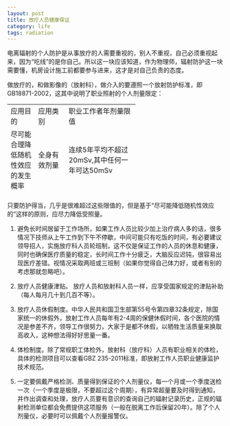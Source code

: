 ```yaml
---
layout: post
title: 放疗人员健康保证
category: life
tags: radiation
---
```


电离辐射的个人防护是从事放疗的人需要重视的，别人不重视，自己必须重视起来，因为“吃线”的是你自己。所以这一块应该知道，作为物理师，辐射防护这一块需要懂，机房设计施工前都要参与进来，这才是对自己负责的态度。

做放疗的，和做影像的（放射科），做介入的要遵照一个放射防护标准，即GB18871-2002，这其中说明了职业照射的个人剂量限定：

<p>
	<table class="table table-bordered table-striped table-condensed" width="299" height="209" style="width:224.25pt;">
		<tbody>
			<tr>
				<td class="et2" height="38" width="72" style="font-size:12pt;vertical-align:middle;">
					应用目的
				</td>
				<td class="et2" height="38" width="72" style="font-size:12pt;vertical-align:middle;">
					应用类别
				</td>
				<td class="et2" height="38" width="155" style="font-size:12pt;vertical-align:middle;">
					职业工作者年剂量限值
				</td>
			</tr>
			<tr>
				<td class="et2" height="95" width="72" style="font-size:12pt;vertical-align:middle;">
					尽可能合理降低随机性效应的发生概率
				</td>
				<td class="et2" height="95" width="72" style="font-size:12pt;vertical-align:middle;">
					全身有效剂量
				</td>
				<td class="et2" height="95" width="155" style="font-size:12pt;vertical-align:middle;">
					连续5年平均不超过20mSv,其中任何一年可达50mSv
				</td>
			</tr>
			<tr>
				<td class="et2" height="76" width="72" style="font-size:12pt;vertical-align:middle;">
					有效防止发生确定性效应
				</td>
				<td class="et2" height="76" width="72" style="font-size:12pt;vertical-align:middle;">
					器官当量：眼晶体/手足和皮肤&nbsp;
				</td>
				<td class="et2" height="76" width="155" style="font-size:12pt;vertical-align:middle;">
					150mSv/500mSv&nbsp;
				</td>
			</tr>
		</tbody>
	</table>
</p> 

只要防护得当，几乎是很难超过这些限值的，但是基于“尽可能降低随机性效应的”这样的原则，应尽力降低受照量。

1. 避免长时间居留于工作场所，如果工作人员比较少加上治疗病人多的话，很多情况下技师从上午工作到下午不停歇，中间可能只有吃饭的时间，有必要建议领导招人，实施放疗科人员轮班制，这不仅是保证工作的人员的休息和健康，同时也确保医疗质量的稳定，长时间工作十分疲乏，大脑反应迟钝，很容易出现医疗差错。视情况采取两班或三班制（如果你觉得自己体力好，或者有别的考虑那就忽略吧）。  

2. 放疗人员健康津贴。 放疗人员和放射科人员一样，应享受国家规定的津贴补助（每人每月几十到几百不等）。  

3. 放疗人员休假制度。中华人民共和国卫生部第55号令第四章32条规定，除国家统一的休假外，放射工作人员每年有2-4周的保健休假时间，各个医院的情况是参差不齐，领导工作很努力，大家于是都不休假，以牺牲生活质量来换取高收入，这种想法得好好思量一番。  

4. 体检制度。除了常规职工体检外，放射科（放疗科）人员有职业相关的体检，具体的检测项目可以查看GBZ 235-2011标准，即放射工作人员职业健康监护技术规范。  

5. 一定要佩戴严格检测、质量得到保证的个人剂量仪，每一个月或一个季度送检一次（一个季度是极限，不要超过这个周期），有异常超量要及时得到通知，并作出调查和处理，放疗人员要有意识的查询自己的辐射记录历史，正规的辐射检测单位都会免费提供这项服务（一般在脱离工作后保留20年）。除了个人剂量仪，必要时可以佩戴个人剂量报警仪。  
